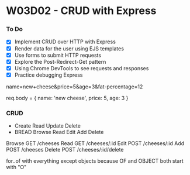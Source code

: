 # W03D02 - CRUD with Express

### To Do
- [x] Implement CRUD over HTTP with Express
- [x] Render data for the user using EJS templates
- [x] Use forms to submit HTTP requests
- [x] Explore the Post-Redirect-Get pattern
- [x] Using Chrome DevTools to see requests and responses
- [x] Practice debugging Express

name=new+cheese&price=5&age=3&fat-percentage=12

req.body = {
  name: 'new cheese',
  price: 5,
  age: 3
}

### CRUD
* Create Read Update Delete
* BREAD Browse Read Edit Add Delete

Browse  GET /cheeses
Read    GET /cheeses/:id
Edit    POST /cheeses/:id
Add     POST /cheeses
Delete  POST /cheeses/:id/delete

for..of with everything except objects because OF and OBJECT both start with "O"


















# 
